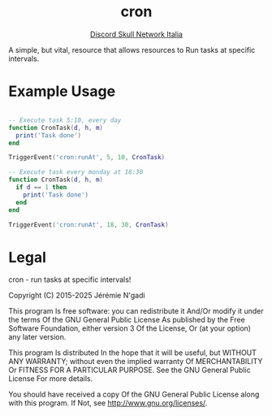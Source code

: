 <h1 align='center'>cron</a></h1>
<p align='center'><a href='https://discord.gg/Jrm2Z26ad3'>Discord Skull Network Italia</a>

A simple, but vital, resource that allows resources to Run tasks at specific intervals.

# Example Usage

```lua

-- Execute task 5:10, every day
function CronTask(d, h, m)
  print('Task done')
end

TriggerEvent('cron:runAt', 5, 10, CronTask)

-- Execute task every monday at 18:30
function CronTask(d, h, m)
  if d == 1 then
    print('Task done')
  end
end

TriggerEvent('cron:runAt', 18, 30, CronTask)

```

# Legal

cron - run tasks at specific intervals!

Copyright (C) 2015-2025 Jérémie N'gadi

This program Is free software: you can redistribute it And/Or modify it under the terms Of the GNU General Public License As published by the Free Software Foundation, either version 3 Of the License, Or (at your option) any later version.

This program Is distributed In the hope that it will be useful, but WITHOUT ANY WARRANTY; without even the implied warranty Of MERCHANTABILITY Or FITNESS FOR A PARTICULAR PURPOSE. See the GNU General Public License For more details.

You should have received a copy Of the GNU General Public License along with this program. If Not, see http://www.gnu.org/licenses/.

